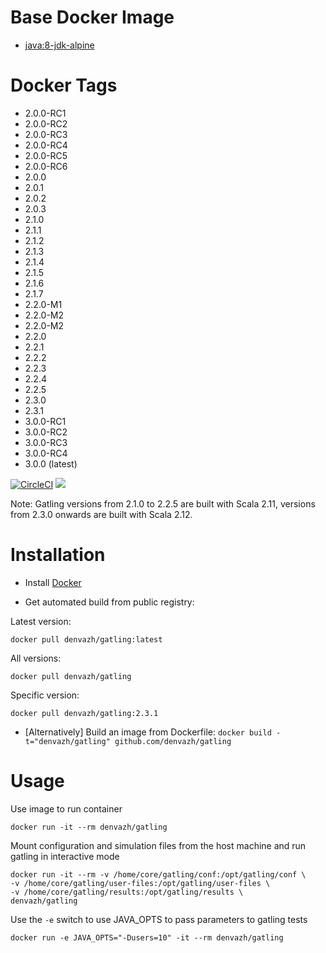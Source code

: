 # Base Docker Image

* [java:8-jdk-alpine](https://registry.hub.docker.com/_/java/)

# Docker Tags

* 2.0.0-RC1
* 2.0.0-RC2
* 2.0.0-RC3
* 2.0.0-RC4
* 2.0.0-RC5
* 2.0.0-RC6
* 2.0.0
* 2.0.1
* 2.0.2
* 2.0.3
* 2.1.0
* 2.1.1
* 2.1.2
* 2.1.3
* 2.1.4
* 2.1.5
* 2.1.6
* 2.1.7
* 2.2.0-M1
* 2.2.0-M2
* 2.2.0-M2
* 2.2.0
* 2.2.1
* 2.2.2
* 2.2.3
* 2.2.4
* 2.2.5
* 2.3.0
* 2.3.1
* 3.0.0-RC1
* 3.0.0-RC2
* 3.0.0-RC3
* 3.0.0-RC4
* 3.0.0 (latest)

[![CircleCI](https://circleci.com/gh/denvazh/gatling/tree/master.svg?style=svg)](https://circleci.com/gh/denvazh/gatling/tree/master)
[![](https://images.microbadger.com/badges/image/denvazh/gatling.svg)](http://microbadger.com/images/denvazh/gatling "Get your own image badge on microbadger.com")

Note: Gatling versions from 2.1.0 to 2.2.5 are built with Scala 2.11, versions from 2.3.0 onwards are built with Scala 2.12.

# Installation

* Install [Docker](https://www.docker.com/)

* Get automated build from public registry:

Latest version:

`docker pull denvazh/gatling:latest`

All versions:

`docker pull denvazh/gatling`

Specific version:

`docker pull denvazh/gatling:2.3.1`

* [Alternatively] Build an image from Dockerfile: `docker build -t="denvazh/gatling" github.com/denvazh/gatling`

# Usage

Use image to run container

```
docker run -it --rm denvazh/gatling
```

Mount configuration and simulation files from the host machine and run gatling in interactive mode

```
docker run -it --rm -v /home/core/gatling/conf:/opt/gatling/conf \
-v /home/core/gatling/user-files:/opt/gatling/user-files \
-v /home/core/gatling/results:/opt/gatling/results \
denvazh/gatling
```

Use the `-e` switch to use JAVA_OPTS to pass parameters to gatling tests

```
docker run -e JAVA_OPTS="-Dusers=10" -it --rm denvazh/gatling
```
